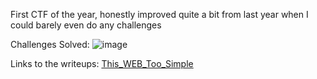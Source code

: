 First CTF of the year, honestly improved quite a bit from last year when I could barely even do any challenges

Challenges Solved:
![image](https://github.com/1-Xenon/ctf-archives/assets/110148117/6005ad19-d49b-4eb8-b669-aede2caf8097)

Links to the writeups:
<a href="https://github.com/1-Xenon/ctf-archives/blob/main/2024/Lag%20and%20Crash%204.0/This_WEB_Too_Simple/writeup.md"> This_WEB_Too_Simple </a>
